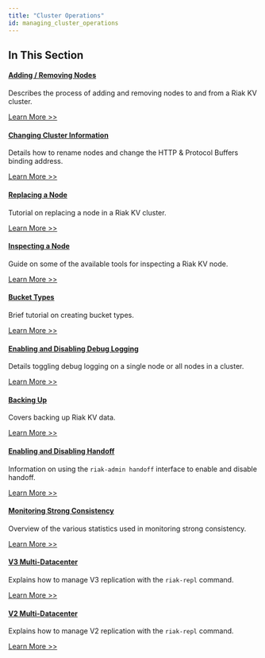 ```yaml
---
title: "Cluster Operations"
id: managing_cluster_operations
---
```


[ops add remove node]: ./adding-removing-nodes
[ops change info]: ./changing-cluster-info
[ops replace node]: ./replacing-node
[ops inspect node]: ./inspecting-node
[ops bucket types]: ./bucket-types
[ops log]: ./logging
[ops backup]: ./backing-up
[ops handoff]: ./handoff
[ops strong consistency]: ./strong-consistency
[ops v3 mdc]: ./v3-multi-datacenter
[ops v2 mdc]: ./v2-multi-datacenter

## In This Section


#### [Adding / Removing Nodes][ops add remove node]

Describes the process of adding and removing nodes to and from a Riak KV cluster.

[Learn More >>][ops add remove node]


#### [Changing Cluster Information][ops change info]

Details how to rename nodes and change the HTTP & Protocol Buffers binding address.

[Learn More >>][ops change info]


#### [Replacing a Node][ops replace node]

Tutorial on replacing a node in a Riak KV cluster.

[Learn More >>][ops replace node]


#### [Inspecting a Node][ops inspect node]

Guide on some of the available tools for inspecting a Riak KV node.

[Learn More >>][ops inspect node]


#### [Bucket Types][ops bucket types]

Brief tutorial on creating bucket types.

[Learn More >>][ops bucket types]


#### [Enabling and Disabling Debug Logging][ops log]

Details toggling debug logging on a single node or all nodes in a cluster.

[Learn More >>][ops log]


#### [Backing Up][ops backup]

Covers backing up Riak KV data.

[Learn More >>][ops backup]


#### [Enabling and Disabling Handoff][ops handoff]

Information on using the `riak-admin handoff` interface to enable and disable handoff.

[Learn More >>][ops handoff]


#### [Monitoring Strong Consistency][ops strong consistency]

Overview of the various statistics used in monitoring strong consistency.

[Learn More >>][ops strong consistency]


#### [V3 Multi-Datacenter][ops v3 mdc]

Explains how to manage V3 replication with the `riak-repl` command.

[Learn More >>][ops v3 mdc]


#### [V2 Multi-Datacenter][ops v2 mdc]

Explains how to manage V2 replication with the `riak-repl` command.

[Learn More >>][ops v2 mdc]
